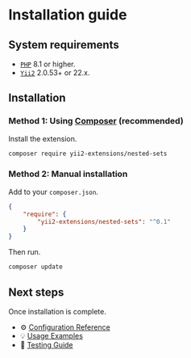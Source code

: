 # Installation guide

## System requirements

- [`PHP`](https://www.php.net/downloads) 8.1 or higher.
- [`Yii2`](https://github.com/yiisoft/yii2) 2.0.53+ or 22.x.

## Installation

### Method 1: Using [Composer](https://getcomposer.org/download/) (recommended)

Install the extension.

```bash
composer require yii2-extensions/nested-sets
```

### Method 2: Manual installation

Add to your `composer.json`.

```json
{
    "require": {
        "yii2-extensions/nested-sets": "^0.1"
    }
}
```

Then run.

```bash
composer update
```

## Next steps

Once installation is complete.

- ⚙️ [Configuration Reference](configuration.md)
- 💡 [Usage Examples](examples.md)
- 🧪 [Testing Guide](testing.md)
